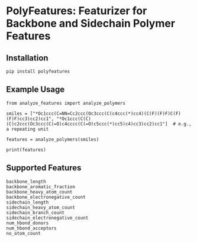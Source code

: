 # PolyFeatures: Featurizer for Backbone and Sidechain Polymer Features

## Installation
```
pip install polyfeatures
```

## Example Usage
```
from analyze_features import analyze_polymers

smiles = ["*Oc1ccc(C=NN=Cc2ccc(Oc3ccc(C(c4ccc(*)cc4)(C(F)(F)F)C(F)(F)F)cc3)cc2)cc1", "*Oc1ccc(C(C)(C)c2ccc(Oc3ccc(C(=O)c4cccc(C(=O)c5ccc(*)cc5)c4)cc3)cc2)cc1"]  # e.g., a repeating unit

features = analyze_polymers(smiles)

print(features)
```

## Supported Features
```
backbone_length
backbone_aromatic_fraction
backbone_heavy_atom_count
backbone_electronegative_count
sidechain_length
sidechain_heavy_atom_count
sidechain_branch_count
sidechain_electronegative_count
num_hbond_donors
num_hbond_acceptors
no_atom_count
```
